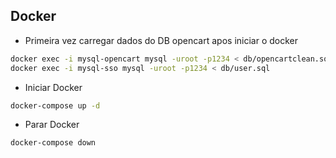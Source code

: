 ## Docker
- Primeira vez carregar dados do DB opencart apos iniciar o docker
```bash
docker exec -i mysql-opencart mysql -uroot -p1234 < db/opencartclean.sql
docker exec -i mysql-sso mysql -uroot -p1234 < db/user.sql
```

- Iniciar Docker
```bash
docker-compose up -d
```

- Parar Docker
```bash
docker-compose down
```